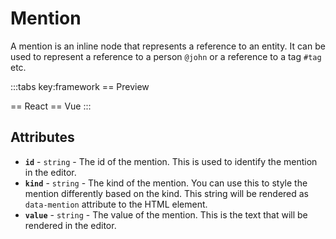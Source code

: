 # Mention

A mention is an inline node that represents a reference to an entity. It can be used to represent a reference to a person `@john` or a reference to a tag `#tag` etc.

<script setup>
import { ExamplePlaygroundLazy } from '../../components/example-playground-lazy'
import App from '../../components/vue-user-menu/editor.vue'
</script>

:::tabs key:framework
== Preview

<ClientOnly><App/></ClientOnly>
== React
<ExamplePlaygroundLazy example="react-user-menu" />
== Vue
<ExamplePlaygroundLazy example="vue-user-menu" />
:::

## Attributes

- **`id`** - `string` - The id of the mention. This is used to identify the mention in the editor.
- **`kind`** - `string` - The kind of the mention. You can use this to style the mention differently based on the kind. This string will be rendered as `data-mention` attribute to the HTML element.
- **`value`** - `string` - The value of the mention. This is the text that will be rendered in the editor.
